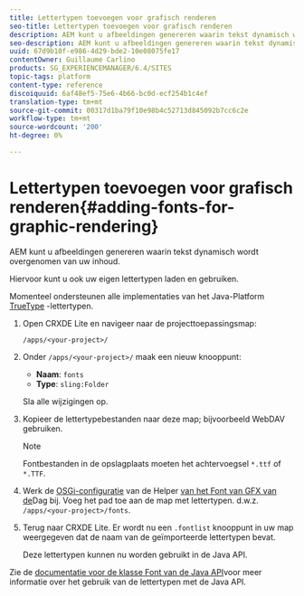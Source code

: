 ```yaml
---
title: Lettertypen toevoegen voor grafisch renderen
seo-title: Lettertypen toevoegen voor grafisch renderen
description: AEM kunt u afbeeldingen genereren waarin tekst dynamisch wordt overgenomen van uw inhoud
seo-description: AEM kunt u afbeeldingen genereren waarin tekst dynamisch wordt overgenomen van uw inhoud
uuid: 67d9b10f-e986-4d29-bde2-10e08075fe17
contentOwner: Guillaume Carlino
products: SG_EXPERIENCEMANAGER/6.4/SITES
topic-tags: platform
content-type: reference
discoiquuid: 6af48ef5-75e6-4b66-bc0d-ecf254b1c4ef
translation-type: tm+mt
source-git-commit: 00317d1ba79f10e98b4c52713d845092b7cc6c2e
workflow-type: tm+mt
source-wordcount: '200'
ht-degree: 0%

---
```



# Lettertypen toevoegen voor grafisch renderen{#adding-fonts-for-graphic-rendering}

AEM kunt u afbeeldingen genereren waarin tekst dynamisch wordt overgenomen van uw inhoud.

Hiervoor kunt u ook uw eigen lettertypen laden en gebruiken.

Momenteel ondersteunen alle implementaties van het Java-Platform [TrueType](https://en.wikipedia.org/wiki/Truetype) -lettertypen.

1. Open CRXDE Lite en navigeer naar de projecttoepassingsmap:

   `/apps/<your-project>/`

1. Onder `/apps/<your-project>/` maak een nieuw knooppunt:

   * **Naam**: `fonts`
   * **Type**: `sling:Folder`

   Sla alle wijzigingen op.

1. Kopieer de lettertypebestanden naar deze map; bijvoorbeeld WebDAV gebruiken.

   >[!NOTE]
   >
   >Fontbestanden in de opslagplaats moeten het achtervoegsel `*.ttf` of `*.TTF`.

1. Werk de [OSGi-configuratie](/help/sites-deploying/configuring-osgi.md) van de Helper [van het Font van GFX van de](/help/sites-deploying/osgi-configuration-settings.md)Dag bij. Voeg het pad toe aan de map met lettertypen. d.w.z. `/apps/<your-project>/fonts`.

1. Terug naar CRXDE Lite. Er wordt nu een `.fontlist` knooppunt in uw map weergegeven dat de naam van de geïmporteerde lettertypen bevat.

   Deze lettertypen kunnen nu worden gebruikt in de Java API.

Zie de [documentatie voor de klasse Font van de Java API](https://download.oracle.com/javase/6/docs/api/java/awt/Font.html)voor meer informatie over het gebruik van de lettertypen met de Java API.

